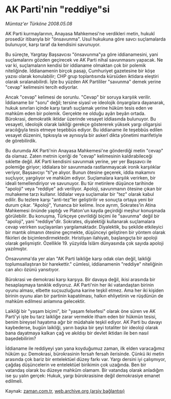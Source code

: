 # AK Parti'nin "reddiye"si

*Mümtaz'er Türköne 2008.05.08*

<tr><td class="metin" colspan="2" style="padding-top: 20px; padding-left: 5px; padding-right: 10px;">AK Parti kurmaylarının, Anayasa Mahkemesi'ne verdikleri metin, hukukî prosedür itibarıyla bir "önsavunma". Usul hukukuna göre savcı suçlamalarda bulunuyor, karşı taraf da kendisini savunuyor.</td></tr><tr><td class="metin" colspan="2" style="padding-top: 20px; padding-left: 5px; padding-right: 10px;"><p>Bu süreçte, Yargıtay Başsavcısı "önsavunma"ya göre iddianamesini, yani suçlamalarını gözden geçirecek ve AK Parti nihaî savunmasını yapacak. Ne var ki, suçlamaların kendisi bir iddianame olmaktan çok bir polemik niteliğinde. İddianamenin birçok pasajı, Cumhuriyet gazetesine bir köşe yazısı olarak konulabilir; CHP grup toplantısında kürsüden iktidara eleştiri olarak sıralanabilirdi. İşte bu yüzden AK Partililer "savunma" demek yerine "cevap" kelimesini tercih ediyorlar. 
<p>Ancak "cevap" kelimesi de sorunlu. "Cevap" bir soruya karşılık verilir. İddianame bir "soru" değil; tersine siyasî ve ideolojik önyargılara dayanarak, hukuk sınırları içinde karşı tarafı suçlamak yerine hüküm tesis eden ve mahkûm eden bir polemik. Gerçekte ne olduğu ayân beyân ortada. Bürokrasi, demokratik iktidar üzerinde vesayet iddiasında bulunuyor. Bu vesayeti, ideolojik olarak laikliği gerekçe göstererek yüksek yargı oligarşisi aracılığıyla tesis etmeye teşebbüs ediyor. Bu iddianame ile teşebbüs edilen vesayet düzenini, tıpkısıyla ve aynısıyla bir askerî dikta yönetimi marifetiyle de görebilirdik. 
<p>Bu durumda AK Parti'nin Anayasa Mahkemesi'ne gönderdiği metin "cevap" da olamaz. Zaten metnin içeriği de "cevap" kelimesinin kaldırabileceği sıklette değil. AK Parti kendisini savunmak yerine, yer yer Başsavcı ile polemiğe giriyor; iddialara bir savunmada rastlanmayacak ironik karşılıklar veriyor, Başsavcıyı "ti"ye alıyor. Bunun ötesine geçerek, iddia makamını suçluyor, yargılıyor ve mahkûm ediyor. Suçlamalara karşılık verirken, bir ideali temellendiriyor ve savunuyor. Bu tür metinlere düşünce tarihinde "apoloji" veya "reddiye" adı veriliyor. Apoloji, savunmanın ötesine çıkan bir muhakeme tarzı kullanır. İddialar veya suçlamalar bir "tez" olarak kabul edilir. Bu tezlere karşı "anti-tez"ler geliştirilir ve sonuçta ortaya yeni bir durum çıkar. "Apoloji", Yunanca bir kelime. İnce ayrım, Sokrates'in Atina Mahkemesi önünde yaptığı ve Platon'un kayda geçirdiği meşhur konuşmada görülebilir. Bu konuşma, Türkçeye çevrildiği biçimi ile "savunma" değil bir "apoloji", yani "reddiye"dir. Sokrates, diyalektiği kullanarak suçlamalara cevap verirken suçlayanları yargılamaktadır. Diyalektik, bu şekilde etkileyici bir mantık olmanın ötesine geçmekte, düşünceyi geliştiren bir yöntem olarak fikirleri de biçimlendirmektedir. Hıristiyan ilahiyatı, başlangıçta bir apoloji olarak gelişmiştir. Özellikle 19. yüzyılda İslâm dünyasında çok sayıda apoloji yazılmıştır.
<p>Önsavunma'da yer alan "AK Parti laikliğe karşı odak olan değil, laikliği toplumsallaştıran bir harekettir." cümlesi, iddianamenin "reddiye" niteliğinin can alıcı özünü yansıtıyor. 
<p> Bürokrasi ve demokrasi karşı karşıya. Bir davaya değil, ikisi arasında bir hesaplaşmaya tanıklık ediyoruz. AK Parti'nin her iki vatandaştan birinin oyunu alması, elbette suçsuzluğuna karine teşkil etmez. Ama her iki kişiden birinin oyunu alan bir partinin kapatılması, halkın ehliyetinin ve rüşdünün de mahkûm edilmesi anlamına gelecektir.
<p>Laikliği bir "yaşam biçimi", bir "yaşam felsefesi" olarak öne süren ve AK Parti'yi işte bu tarz laikliğe zarar vermekle itham eden bir hükmün tesisi, benim bireysel hayatıma ağır bir müdahale teşkil ediyor. AK Parti bu davayı kaybederse, bugün laikliği, yarın başka bir şeyi totaliter bir ideoloji olarak bana dayatmaya kalkan çağ ve akıldışı bir devlet iktidarı ile ben nasıl başedebilirim?
<p>İddianame ile reddiyeyi yan yana koyduğumuz zaman, ilk elden varacağımız hüküm şu: Demokrasi, bürokrasinin fersah fersah ilerisinde. Çünkü iki metin arasında çok bariz bir entelektüel düzey farkı var. Yargı dersini iyi çalışmıyor, çağdaş düşüncelerin ve entelektüel birikimin çok uzağında. Ben bir vatandaş olarak bu düzeye mahkûm olamam. Bir vatandaş olarak anladığım ise şu yalın gerçek: Hukuk, yargı bürokrasisine değil demokrasiye emanet edilmeli.<br/></p></p></p></p></p></p></p></td></tr>

Kaynak: [zaman.com.tr](http://zaman.com.tr/yazar.do?yazino=686623), [web.archive.org (arşiv bağlantısı)](http://web.archive.org/web/20080509065102/http://www.zaman.com.tr:80/yazar.do?yazino=686623)
